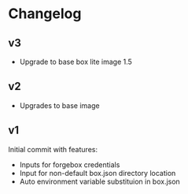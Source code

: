 # Changelog

## v3

* Upgrade to base box lite image 1.5

## v2 

* Upgrades to base image

## v1

Initial commit with features:

* Inputs for forgebox credentials
* Input for non-default box.json directory location
* Auto environment variable substituion in box.json
